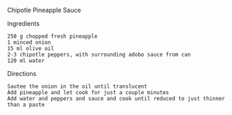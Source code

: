 Chipotle Pineapple Sauce

Ingredients

    250 g chopped fresh pineapple
    1 minced onion
    15 ml olive oil
    2-3 chipotle peppers, with surrounding adobo sauce from can
    120 ml water

Directions

    Sautee the onion in the oil until translucent
    Add pineapple and let cook for just a couple minutes
    Add water and peppers and sauce and cook until reduced to just thinner than a paste
